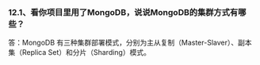 ### 12.1、看你项目里用了MongoDB，说说MongoDB的集群方式有哪些？
答：MongoDB 有三种集群部署模式，分别为主从复制（Master-Slaver）、副本集（Replica Set）和分片（Sharding）模式。

